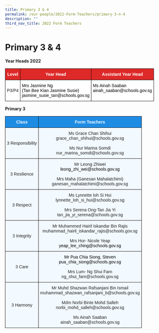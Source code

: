 ```yaml
---
title: Primary 3 & 4
permalink: /our-people/2022-Form-Teachers/primary-3-n-4
description: ""
third_nav_title: 2022 Form Teachers
---
```

# Primary 3 & 4
**Year Heads 2022**
<style type="text/css">
.tg  {border-collapse:collapse;border-spacing:0;}
.tg td{border-color:black;border-style:solid;border-width:1px;font-family:Arial, sans-serif;font-size:14px;
  overflow:hidden;padding:10px 5px;word-break:normal;}
.tg th{border-color:black;border-style:solid;border-width:1px;font-family:Arial, sans-serif;font-size:14px;
  font-weight:normal;overflow:hidden;padding:10px 5px;word-break:normal;}
.tg .tg-5hx2{background-color:#DD2928;color:#FFF;font-weight:bold;text-align:center;vertical-align:middle}
.tg .tg-f4yw{background-color:#FFF;text-align:center;vertical-align:middle}
.tg .tg-ktyi{background-color:#FFF;text-align:left;vertical-align:top}
</style>
<table class="tg">
<thead>
  <tr>
    <th class="tg-5hx2"><span style="color:#FFF;background-color:#DD2928">Level</span></th>
    <th class="tg-5hx2"><span style="color:#FFF;background-color:#DD2928">Year Head</span></th>
    <th class="tg-5hx2"><span style="color:#FFF;background-color:#DD2928">Assistant Year Head</span></th>
  </tr>
</thead>
<tbody>
  <tr>
    <td class="tg-f4yw"><span style="background-color:#FFF">P3/P4</span></td>
    <td class="tg-ktyi"><span style="color:#000">Mrs Jasmine Ng </span><br><span style="color:#000">(Tan Bee Kian Jasmine Susie)</span><br><span style="color:#000">jasmine_susie_tan@schools.gov.sg</span><br></td>
    <td class="tg-ktyi"><span style="color:#000">Ms Ainah Saaban</span><br><span style="color:#000">ainah_saaban@schools.gov.sg</span></td>
  </tr>
</tbody>
</table>

**Primary 3**

<style type="text/css">
.tg  {border-collapse:collapse;border-spacing:0;}
.tg td{border-color:black;border-style:solid;border-width:1px;font-family:Arial, sans-serif;font-size:14px;
  overflow:hidden;padding:10px 5px;word-break:normal;}
.tg th{border-color:black;border-style:solid;border-width:1px;font-family:Arial, sans-serif;font-size:14px;
  font-weight:normal;overflow:hidden;padding:10px 5px;word-break:normal;}
.tg .tg-ocgt{background-color:#1F8CE4;color:#F2F9FF;font-weight:bold;text-align:center;vertical-align:middle}
.tg .tg-da8v{background-color:#F2F9FF;color:#222;text-align:center;vertical-align:top}
.tg .tg-r129{background-color:#F2F9FF;color:#222;text-align:center;vertical-align:middle}
</style>
<table class="tg">
<thead>
  <tr>
    <th class="tg-ocgt"><span style="color:#F2F9FF;background-color:#1F8CE4">Class</span></th>
    <th class="tg-ocgt"><span style="color:#F2F9FF;background-color:#1F8CE4">Form Teachers</span></th>
  </tr>
</thead>
<tbody>
  <tr>
    <td class="tg-r129"><span style="color:#222;background-color:#F2F9FF">3 Responsibility</span><br></td>
    <td class="tg-r129"><span style="color:#222;background-color:#F2F9FF">Ms Grace Chan Shihui</span><br><span style="color:#222;background-color:#F2F9FF">grace_chan_shihui@schools.gov.sg</span><br><br><span style="color:#222;background-color:#F2F9FF">Ms Nur Marina Somdi </span><br><span style="color:#222;background-color:#F2F9FF">nur_marina_somdi@schools.gov.sg</span><br></td>
  </tr>
  <tr>
    <td class="tg-r129"><span style="color:#222;background-color:#F2F9FF">3 Resilience</span></td>
    <td class="tg-r129"><span style="color:#222;background-color:#F2F9FF"> Mr Leong Zhiwei</span><br><span style="color:#000">leong_zhi_wei@schools.gov.sg</span><br><br><span style="color:#222;background-color:#F2F9FF">Mrs Maha (Ganesan Mahalatchimi)</span><br><span style="color:#222;background-color:#F2F9FF">ganesan_mahalatchimi@schools.gov.sg</span><br></td>
  </tr>
  <tr>
    <td class="tg-r129"><span style="color:#222;background-color:#F2F9FF"> 3 Respect</span></td>
    <td class="tg-r129"><span style="color:#222;background-color:#F2F9FF"> Ms Lynnette loh Si Hui</span><br><span style="color:#222;background-color:#F2F9FF">lynnette_loh_si_hui@schools.gov.sg</span><br><br><span style="color:#222;background-color:#F2F9FF">Mrs Serena Ong-Tan Jia Yi</span><br><span style="color:#222;background-color:#F2F9FF"> tan_jia_yi_serena@schools.gov.sg</span><br></td>
  </tr>
  <tr>
    <td class="tg-r129"><span style="color:#222;background-color:#F2F9FF"> 3  Integrity</span></td>
    <td class="tg-r129"><span style="color:#222;background-color:#F2F9FF">Mr Muhammed Hairil Iskandar Bin Rajis</span><br><span style="color:#222;background-color:#F2F9FF">muhammad_hairil_iskandar_rajis@schools.gov.sg</span><br><br><span style="color:#222;background-color:#F2F9FF">Mrs Hor- Nicole Yeap</span><br><span style="color:#000"> yeap_lee_ching@schools.gov.sg</span><br><span style="color:#222;background-color:#F2F9FF">  </span></td>
  </tr>
  <tr>
    <td class="tg-r129"><span style="color:#222;background-color:#F2F9FF"> 3 Care </span></td>
    <td class="tg-da8v"><span style="color:#000">Mr Pua Chia Siong, Steven</span><br><span style="color:#000">pua_chia_siong@schools.gov.sg</span><span style="color:#222;background-color:#F2F9FF"> </span><br><br><span style="color:#222;background-color:#F2F9FF">Mrs Lum- Ng Shui Farn</span><br><span style="color:#222;background-color:#F2F9FF">ng_shui_farn@schools.gov.sg </span></td>
  </tr>
  <tr>
    <td class="tg-r129"><span style="color:#222;background-color:#F2F9FF">3 Harmony </span></td>
    <td class="tg-r129"><span style="color:#222;background-color:#F2F9FF"> Mr Muhd Shazwan Rafsanjani Bin Ismail </span><br><span style="color:#222;background-color:#F2F9FF">muhammad_shazwan_rafsanjani_b@schools.gov.sg</span><br><br><span style="color:#222;background-color:#F2F9FF">Mdm Norbi Binte Mohd Salleh</span><br>norbi_mohd_salleh<span style="color:#222;background-color:#F2F9FF">@schools.gov.sg</span><br><br><span style="color:#222;background-color:#F2F9FF">Ms Ainah Saaban</span><br><span style="color:#222;background-color:#F2F9FF">ainah_saaban@schools.gov.sg</span></td>
  </tr>
</tbody>
</table>